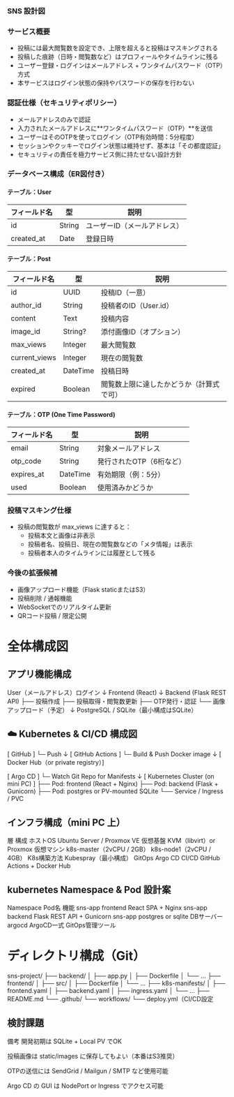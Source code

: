 ### SNS 設計図

### サービス概要
- 投稿には最大閲覧数を設定でき、上限を超えると投稿はマスキングされる
- 投稿した痕跡（日時・閲覧数など）はプロフィールやタイムラインに残る
- ユーザー登録・ログインはメールアドレス + ワンタイムパスワード（OTP）方式
- 本サービスはログイン状態の保持やパスワードの保存を行わない

### 認証仕様（セキュリティポリシー）
- メールアドレスのみで認証
- 入力されたメールアドレスに**ワンタイムパスワード（OTP）**を送信
- ユーザーはそのOTPを使ってログイン（OTP有効時間：5分程度）
- セッションやクッキーでログイン状態は維持せず、基本は「その都度認証」
- セキュリティの責任を極力サービス側に持たせない設計方針

### データベース構成（ER図付き）
#### テーブル：User
| フィールド名  | 型       | 説明                 |
| ------------ | -------- | -------------------- |
| id           | String   | ユーザーID（メールアドレス） |
| created_at   | Date     | 登録日時             |

#### テーブル：Post
| フィールド名     | 型        | 説明                     |
| --------------- | --------- | ------------------------ |
| id              | UUID      | 投稿ID（一意）           |
| author_id       | String    | 投稿者のID（User.id）    |
| content         | Text      | 投稿内容                 |
| image_id        | String?   | 添付画像ID（オプション） |
| max_views       | Integer   | 最大閲覧数               |
| current_views   | Integer   | 現在の閲覧数             |
| created_at      | DateTime  | 投稿日時                 |
| expired         | Boolean   | 閲覧数上限に達したかどうか（計算式で可） |

#### テーブル：OTP (One Time Password)
| フィールド名  | 型        | 説明                     |
| ------------ | --------- | ------------------------ |
| email        | String    | 対象メールアドレス       |
| otp_code     | String    | 発行されたOTP（6桁など） |
| expires_at   | DateTime  | 有効期限（例：5分）      |
| used         | Boolean   | 使用済みかどうか         |

### 投稿マスキング仕様
- 投稿の閲覧数が max_views に達すると：
  - 投稿本文と画像は非表示
  - 投稿者名、投稿日、現在の閲覧数などの「メタ情報」は表示
  - 投稿者本人のタイムラインには履歴として残る

### 今後の拡張候補
- 画像アップロード機能（Flask staticまたはS3）
- 投稿削除 / 通報機能
- WebSocketでのリアルタイム更新
- QRコード投稿 / 限定公開

# 全体構成図

## アプリ機能構成
User（メールアドレス）ログイン
   ↓
Frontend (React)
   ↓
Backend (Flask REST API)
   ├── 投稿作成
   ├── 投稿取得・閲覧数更新
   ├── OTP発行・認証
   └── 画像アップロード（予定）
   ↓
PostgreSQL / SQLite（最小構成はSQLite）

## ☁️ Kubernetes & CI/CD 構成図
[ GitHub ]
   └─ Push
       ↓
[ GitHub Actions ]
   └─ Build & Push Docker image
       ↓
[ Docker Hub（or private registry）]

[ Argo CD ]
   └─ Watch Git Repo for Manifests
       ↓
[ Kubernetes Cluster (on mini PC) ]
   ├── Pod: frontend (React + Nginx)
   ├── Pod: backend (Flask + Gunicorn)
   ├── Pod: postgres or PV-mounted SQLite
   └── Service / Ingress / PVC

## インフラ構成（mini PC 上）
層	構成
ホストOS	Ubuntu Server / Proxmox VE
仮想基盤	KVM（libvirt）or Proxmox
仮想マシン	k8s-master（2vCPU / 2GB）
k8s-node1（2vCPU / 4GB）
K8s構築方法	Kubespray（最小構成）
GitOps	Argo CD
CI/CD	GitHub Actions + Docker Hub

## kubernetes Namespace & Pod 設計案
Namespace	Pod名	機能
sns-app	frontend	React SPA + Nginx
sns-app	backend	Flask REST API + Gunicorn
sns-app	postgres or sqlite	DBサーバー
argocd	ArgoCD一式	GitOps管理ツール

# ディレクトリ構成（Git）

sns-project/
├── backend/
│   ├── app.py
│   ├── Dockerfile
│   └── ...
├── frontend/
│   ├── src/
│   ├── Dockerfile
│   └── ...
├── k8s-manifests/
│   ├── frontend.yaml
│   ├── backend.yaml
│   ├── ingress.yaml
│   └── ...
├── README.md
└── .github/
    └── workflows/
        └── deploy.yml（CI/CD設定
        
## 検討課題
 備考
開発初期は SQLite + Local PV でOK

投稿画像は static/images に保存してもよい（本番はS3推奨）

OTPの送信には SendGrid / Mailgun / SMTP など使用可能

Argo CD の GUI は NodePort or Ingress でアクセス可能
